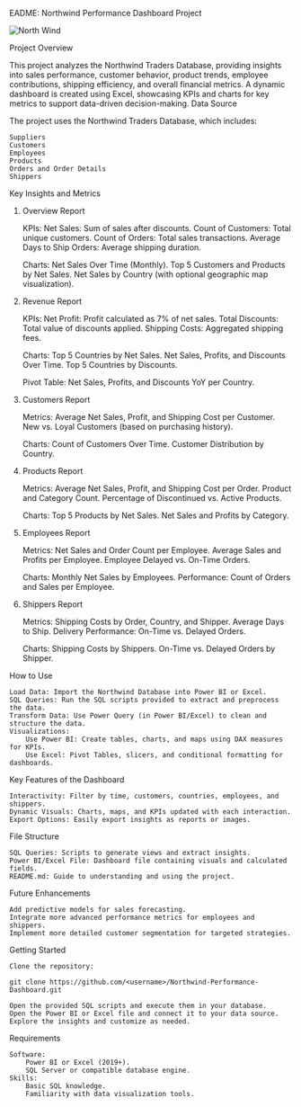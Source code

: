 EADME: Northwind Performance Dashboard Project

![North Wind](https://github.com/user-attachments/assets/c0601dca-493e-49a3-a725-ded19a964768)



Project Overview

This project analyzes the Northwind Traders Database, providing insights into sales performance, customer behavior, product trends, employee contributions, shipping efficiency, and overall financial metrics. A dynamic dashboard is created using Excel, showcasing KPIs and charts for key metrics to support data-driven decision-making.
Data Source

The project uses the Northwind Traders Database, which includes:

    Suppliers
    Customers
    Employees
    Products
    Orders and Order Details
    Shippers

Key Insights and Metrics
1. Overview Report

    KPIs:
        Net Sales: Sum of sales after discounts.
        Count of Customers: Total unique customers.
        Count of Orders: Total sales transactions.
        Average Days to Ship Orders: Average shipping duration.

    Charts:
        Net Sales Over Time (Monthly).
        Top 5 Customers and Products by Net Sales.
        Net Sales by Country (with optional geographic map visualization).

2. Revenue Report

    KPIs:
        Net Profit: Profit calculated as 7% of net sales.
        Total Discounts: Total value of discounts applied.
        Shipping Costs: Aggregated shipping fees.

    Charts:
        Top 5 Countries by Net Sales.
        Net Sales, Profits, and Discounts Over Time.
        Top 5 Countries by Discounts.

    Pivot Table:
        Net Sales, Profits, and Discounts YoY per Country.

3. Customers Report

    Metrics:
        Average Net Sales, Profit, and Shipping Cost per Customer.
        New vs. Loyal Customers (based on purchasing history).

    Charts:
        Count of Customers Over Time.
        Customer Distribution by Country.

4. Products Report

    Metrics:
        Average Net Sales, Profit, and Shipping Cost per Order.
        Product and Category Count.
        Percentage of Discontinued vs. Active Products.

    Charts:
        Top 5 Products by Net Sales.
        Net Sales and Profits by Category.

5. Employees Report

    Metrics:
        Net Sales and Order Count per Employee.
        Average Sales and Profits per Employee.
        Employee Delayed vs. On-Time Orders.

    Charts:
        Monthly Net Sales by Employees.
        Performance: Count of Orders and Sales per Employee.

6. Shippers Report

    Metrics:
        Shipping Costs by Order, Country, and Shipper.
        Average Days to Ship.
        Delivery Performance: On-Time vs. Delayed Orders.

    Charts:
        Shipping Costs by Shippers.
        On-Time vs. Delayed Orders by Shipper.

How to Use

    Load Data: Import the Northwind Database into Power BI or Excel.
    SQL Queries: Run the SQL scripts provided to extract and preprocess the data.
    Transform Data: Use Power Query (in Power BI/Excel) to clean and structure the data.
    Visualizations:
        Use Power BI: Create tables, charts, and maps using DAX measures for KPIs.
        Use Excel: Pivot Tables, slicers, and conditional formatting for dashboards.

Key Features of the Dashboard

    Interactivity: Filter by time, customers, countries, employees, and shippers.
    Dynamic Visuals: Charts, maps, and KPIs updated with each interaction.
    Export Options: Easily export insights as reports or images.

File Structure

    SQL Queries: Scripts to generate views and extract insights.
    Power BI/Excel File: Dashboard file containing visuals and calculated fields.
    README.md: Guide to understanding and using the project.

Future Enhancements

    Add predictive models for sales forecasting.
    Integrate more advanced performance metrics for employees and shippers.
    Implement more detailed customer segmentation for targeted strategies.

Getting Started

    Clone the repository:

    git clone https://github.com/<username>/Northwind-Performance-Dashboard.git

    Open the provided SQL scripts and execute them in your database.
    Open the Power BI or Excel file and connect it to your data source.
    Explore the insights and customize as needed.

Requirements

    Software:
        Power BI or Excel (2019+).
        SQL Server or compatible database engine.
    Skills:
        Basic SQL knowledge.
        Familiarity with data visualization tools.
